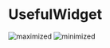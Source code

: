 <!DOCTYPE html>
<html lang="en">
  <head>
    <meta charset="UTF-8">
    <meta name="viewport" content="width=device-width, initial-scale=1.0"> 
    
  </head>

  <body>
    <h1>UsefulWidget</h1>
    <picture>
      <img src="https://github.com/user-attachments/assets/1f76f33e-2182-4b1e-8b65-7112ca374f64" alt="maximized" style="width:auto;">
    </picture>
    <picture>
      <img src="https://github.com/user-attachments/assets/a8b9ba5a-5acf-4513-a730-5edc4d7d2c72" alt="minimized" style="width:auto;">
    </picture>
   
  </body>


</html>
